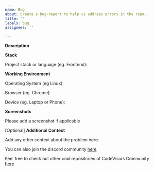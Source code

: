 ```yaml
---
name: Bug
about: Create a bug-report to help us address errors in the repo.
title: ''
labels: bug
assignees: ''

---
```


**Description**

<!--A clear and concise description of what the bug is.-->

**Stack**

Project stack or language (eg. Frontend):

**Working Environment**

Operating System (eg Linux):

Browser (eg. Chrome):

Device (eg. Laptop or Phone):

**Screenshots**

Please add a screenshot if applicable

[Optional] **Additional Context**

Add any other context about the problem here.

You can also join the discord community [here](https://discord.gg/QW3zXaw4)

Feel free to check out other cool repositories of CodeVisors Community [here](https://github.com/CodeVisors)
